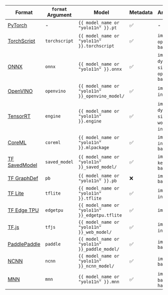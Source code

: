 | Format                                            | `format` Argument | Model                                           | Metadata | Arguments                                                            |
| ------------------------------------------------- | ----------------- | ----------------------------------------------- | -------- | -------------------------------------------------------------------- |
| [PyTorch](https://pytorch.org/)                   | -                 | `{{ model_name or "yolo11n" }}.pt`              | ✅       | -                                                                    |
| [TorchScript](../integrations/torchscript.md)     | `torchscript`     | `{{ model_name or "yolo11n" }}.torchscript`     | ✅       | `imgsz`, `optimize`, `batch`                                         |
| [ONNX](../integrations/onnx.md)                   | `onnx`            | `{{ model_name or "yolo11n" }}.onnx`            | ✅       | `imgsz`, `half`, `dynamic`, `simplify`, `opset`, `batch`             |
| [OpenVINO](../integrations/openvino.md)           | `openvino`        | `{{ model_name or "yolo11n" }}_openvino_model/` | ✅       | `imgsz`, `half`, `int8`, `batch`                                     |
| [TensorRT](../integrations/tensorrt.md)           | `engine`          | `{{ model_name or "yolo11n" }}.engine`          | ✅       | `imgsz`, `half`, `dynamic`, `simplify`, `workspace`, `int8`, `batch` |
| [CoreML](../integrations/coreml.md)               | `coreml`          | `{{ model_name or "yolo11n" }}.mlpackage`       | ✅       | `imgsz`, `half`, `int8`, `nms`, `batch`                              |
| [TF SavedModel](../integrations/tf-savedmodel.md) | `saved_model`     | `{{ model_name or "yolo11n" }}_saved_model/`    | ✅       | `imgsz`, `keras`, `int8`, `batch`                                    |
| [TF GraphDef](../integrations/tf-graphdef.md)     | `pb`              | `{{ model_name or "yolo11n" }}.pb`              | ❌       | `imgsz`, `batch`                                                     |
| [TF Lite](../integrations/tflite.md)              | `tflite`          | `{{ model_name or "yolo11n" }}.tflite`          | ✅       | `imgsz`, `half`, `int8`, `batch`                                     |
| [TF Edge TPU](../integrations/edge-tpu.md)        | `edgetpu`         | `{{ model_name or "yolo11n" }}_edgetpu.tflite`  | ✅       | `imgsz`                                                              |
| [TF.js](../integrations/tfjs.md)                  | `tfjs`            | `{{ model_name or "yolo11n" }}_web_model/`      | ✅       | `imgsz`, `half`, `int8`, `batch`                                     |
| [PaddlePaddle](../integrations/paddlepaddle.md)   | `paddle`          | `{{ model_name or "yolo11n" }}_paddle_model/`   | ✅       | `imgsz`, `batch`                                                     |
| [NCNN](../integrations/ncnn.md)                   | `ncnn`            | `{{ model_name or "yolo11n" }}_ncnn_model/`     | ✅       | `imgsz`, `half`, `batch`                                             |
| [MNN](../integrations/mnn.md)                     | `mnn`             | `{{ model_name or "yolo11n" }}.mnn`             | ✅       | `imgsz`, `batch`, `int8`, `half`                                     |
